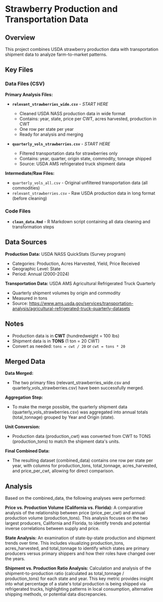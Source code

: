 # Strawberry Production and Transportation Data

## Overview
This project combines USDA strawberry production data with transportation shipment data to analyze farm-to-market patterns.

## Key Files

### Data Files (CSV)

**Primary Analysis Files:**
- **`relevant_strawberries_wide.csv`** - *START HERE*
  - Cleaned USDA NASS production data in wide format
  - Contains: year, state, price per CWT, acres harvested, production in CWT
  - One row per state per year
  - Ready for analysis and merging

- **`quarterly_vols_strawberries.csv`** - *START HERE*
  - Filtered transportation data for strawberries only
  - Contains: year, quarter, origin state, commodity, tonnage shipped
  - Source: USDA AMS refrigerated truck shipment data

**Intermediate/Raw Files:**
- `quarterly_vols_all.csv` - Original unfiltered transportation data (all commodities)
- `relevant_strawberries.csv` - Raw USDA production data in long format (before cleaning)

### Code Files
- **`clean_data.Rmd`** - R Markdown script containing all data cleaning and transformation steps

## Data Sources

**Production Data:** USDA NASS QuickStats (Survey program)
- Categories: Production, Acres Harvested, Yield, Price Received
- Geographic Level: State
- Period: Annual (2000-2024)

**Transportation Data:** USDA AMS Agricultural Refrigerated Truck Quarterly
- Quarterly shipment volumes by origin and commodity
- Measured in tons
- Source: https://www.ams.usda.gov/services/transportation-analysis/agricultural-refrigerated-truck-quarterly-datasets

## Notes

- Production data is in **CWT** (hundredweight = 100 lbs)
- Shipment data is in **TONS** (1 ton = 20 CWT)
- Convert as needed: `tons = cwt / 20` or `cwt = tons * 20`

## Merged Data 

**Data Merged:** 
- The two primary files (relevant_strawberries_wide.csv and quarterly_vols_strawberries.csv) have been successfully merged.

**Aggregation Step:** 
- To make the merge possible, the quarterly shipment data (quarterly_vols_strawberries.csv) was aggregated into annual totals (total_tonnage) grouped by Year and Origin (state).

**Unit Conversion:**
- Production data (production_cwt) was converted from CWT to TONS (production_tons) to match the shipment data's units.

**Final Combined Data:** 
- The resulting dataset (combined_data) contains one row per state per year, with columns for production_tons, total_tonnage, acres_harvested, and price_per_cwt, allowing for direct comparison.

## Analysis

Based on the combined_data, the following analyses were performed:

**Price vs. Production Volume (California vs. Florida):** A comparative
analysis of the relationship between price (price_per_cwt) and annual
production volume (production_tons). This analysis focuses on the two
largest producers, California and Florida, to identify trends and
potential inverse correlations between supply and price.

**State Analysis:** An examination of state-by-state production and
shipment trends over time. This includes visualizing production_tons,
acres_harvested, and total_tonnage to identify which states are primary
producers versus primary shippers and how their roles have changed over
the years.

**Shipment vs. Production Ratio Analysis:** Calculation and analysis of
the shipment-to-production ratio (calculated as total_tonnage /
production_tons) for each state and year. This key metric provides
insight into what percentage of a state's total production is being
shipped via refrigerated trucks, highlighting patterns in local
consumption, alternative shipping methods, or potential data
discrepancies.

